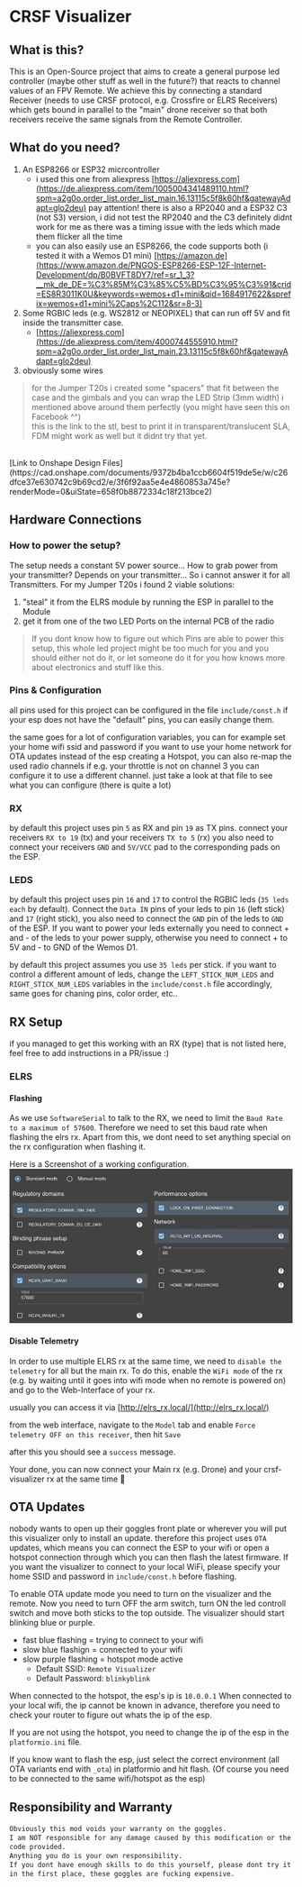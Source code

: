 # CRSF Visualizer

## What is this?
This is an Open-Source project that aims to create a general purpose led controller (maybe other stuff as well in the future?) that reacts to channel values of an FPV Remote.
We achieve this by connecting a standard Receiver (needs to use CRSF protocol, e.g. Crossfire or ELRS Receivers) which gets bound in parallel to the "main" drone receiver so that both receivers receive the same signals from the Remote Controller.

## What do you need?
1. An ESP8266 or ESP32 micrcontroller
    - i used this one from aliexpress [https://aliexpress.com](https://de.aliexpress.com/item/1005004341489110.html?spm=a2g0o.order_list.order_list_main.16.13115c5f8k60hf&gatewayAdapt=glo2deu) pay attention! there is also a RP2040 and a ESP32 C3 (not S3) version, i did not test the RP2040 and the C3 definitely didnt work for me as there was a timing issue with the leds which made them flicker all the time
    - you can also easily use an ESP8266, the code supports both (i tested it with a Wemos D1 mini) [https://amazon.de](https://www.amazon.de/PNGOS-ESP8266-ESP-12F-Internet-Development/dp/B0BVFT8DY7/ref=sr_1_3?__mk_de_DE=%C3%85M%C3%85%C5%BD%C3%95%C3%91&crid=ES8R3011K0U&keywords=wemos+d1+mini&qid=1684917622&sprefix=wemos+d1+mini%2Caps%2C112&sr=8-3)
2. Some RGBIC leds (e.g. WS2812 or NEOPIXEL) that can run off 5V and fit inside the transmitter case.
    - [https://aliexpress.com](https://de.aliexpress.com/item/4000744555910.html?spm=a2g0o.order_list.order_list_main.23.13115c5f8k60hf&gatewayAdapt=glo2deu)
3. obviously some wires

> for the Jumper T20s i created some "spacers" that fit between the case and the gimbals and you can wrap the LED Strip (3mm width) i mentioned above around them perfectly (you might have seen this on Facebook ^^) <br />
this is the link to the stl, best to print it in transparent/translucent SLA, FDM might work as well but it didnt try that yet.
<br />
[Link to Onshape Design Files](https://cad.onshape.com/documents/9372b4ba1ccb6604f519de5e/w/c26dfce37e630742c9b69cd2/e/3f6f92aa5e4e4860853a745e?renderMode=0&uiState=658f0b8872334c18f213bce2)


## Hardware Connections

### How to power the setup?
The setup needs a constant 5V power source... How to grab power from your transmitter? Depends on your transmitter... So i cannot answer it for all Transmitters.
For my Jumper T20s i found 2 viable solutions:

1. "steal" it from the ELRS module by running the ESP in parallel to the Module
2. get it from one of the two LED Ports on the internal PCB of the radio

> If you dont know how to figure out which Pins are able to power this setup, this whole led project might be too much for you and you should either not do it, or let someone do it for you how knows more about electronics and stuff like this.

### Pins & Configuration
all pins used for this project can be configured in the file `include/const.h`
if your esp does not have the "default" pins, you can easily change them.

the same goes for a lot of configuration variables,
you can for example set your home wifi ssid and password if you want to use your home network for OTA updates instead of the esp creating a Hotspot, you can also re-map the used radio channels if e.g. your throttle is not on channel 3 you can configure it to use a different channel.
just take a look at that file to see what you can configure (there is quite a lot)

### RX
by default this project uses pin `5` as RX and pin `19` as TX pins.
connect your receivers `RX to 19` (tx)
and your receivers `TX to 5` (rx)
you also need to connect your receivers `GND` and `5V/VCC` pad to the corresponding pads on the ESP.

### LEDS
by default this project uses pin `16` and `17` to control the RGBIC leds (`35 leds each` by default).
Connect the `Data IN` pins of your leds to pin `16` (left stick) and `17` (right stick),
you also need to connect the `GND` pin of the leds to `GND` of the ESP.
If you want to power your leds externally you need to connect + and - of the leds to your power supply,
otherwise you need to connect + to 5V and - to GND of the Wemos D1.

by default this project assumes you use `35 leds` per stick.
if you want to control a different amount of leds, change the `LEFT_STICK_NUM_LEDS` and `RIGHT_STICK_NUM_LEDS` variables in the `include/const.h` file accordingly, same goes for chaning pins, color order, etc..

## RX Setup
if you managed to get this working with an RX (type) that is not listed here, feel free to add instructions in a PR/issue :) 

### ELRS

#### Flashing
As we use `SoftwareSerial` to talk to the RX, we need to limit the `Baud Rate to a maximum of 57600`.
Therefore we need to set this baud rate when flashing the elrs rx.
Apart from this, we dont need to set anything special on the rx configuration when flashing it.

Here is a Screenshot of a working configuration.
![Screenshot of ELRS Configurator](./images/rx-setup/elrs/configurator-config.jpg)

#### Disable Telemetry
In order to use multiple ELRS rx at the same time, we need to `disable the telemetry` for all but the main rx.
To do this, enable the `WiFi mode` of the rx (e.g. by waiting until it goes into wifi mode when no remote is powered on) and go to the Web-Interface of your rx.

usually you can access it via [http://elrs_rx.local/](http://elrs_rx.local/)

from the web interface, navigate to the `Model` tab and enable `Force telemetry OFF on this receiver`,
then hit `Save`

after this you should see a `success` message.

Your done, you can now connect your Main rx (e.g. Drone) and your crsf-visualizer rx at the same time 🎉

## OTA Updates
nobody wants to open up their goggles front plate or wherever you will put this visualizer only to install an update.
therefore this project uses `OTA` updates, which means you can connect the ESP to your wifi or open a hotspot connection through which you can then flash the latest firmware.
If you want the visualizer to connect to your local WiFi, please specify your home SSID and password in `include/const.h` before flashing.

To enable OTA update mode you need to turn on the visualizer and the remote.
Now you need to turn OFF the arm switch, turn ON the led controll switch and move both sticks to the top outside.
The visualizer should start blinking blue or purple.

- fast blue flashing = trying to connect to your wifi
- slow blue flashign = connected to your wifi
- slow purple flashing = hotspot mode active
    - Default SSID: `Remote Visualizer`
    - Default Password: `blinkyblink`

When connected to the hotspot, the esp's ip is `10.0.0.1`
When connected to your local wifi, the ip cannot be known in advance, therefore you need to check your router to figure out whats the ip of the esp.

If you are not using the hotspot, you need to change the ip of the esp in the `platformio.ini` file.

If you know want to flash the esp, just select the correct environment (all OTA variants end with `_ota`) in platformio and hit flash. (Of course you need to be connected to the same wifi/hotspot as the esp)

## Responsibility and Warranty

    Obviously this mod voids your warranty on the goggles.
    I am NOT responsible for any damage caused by this modification or the code provided.
    Anything you do is your own responsibility.
    If you dont have enough skills to do this yourself, please dont try it in the first place, these goggles are fucking expensive.